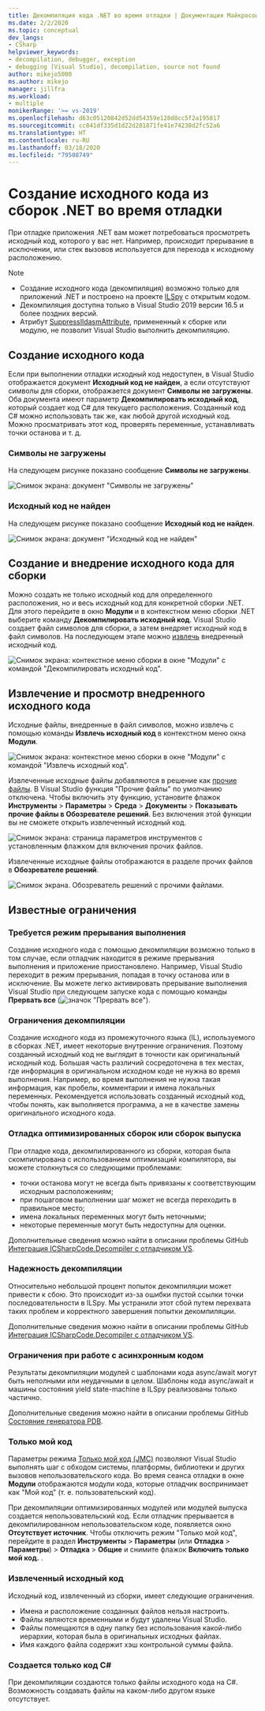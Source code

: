```yaml
---
title: Декомпиляция кода .NET во время отладки | Документация Майкрософт
ms.date: 2/2/2020
ms.topic: conceptual
dev_langs:
- CSharp
helpviewer_keywords:
- decompilation, debugger, exception
- debugging [Visual Studio], decompilation, source not found
author: mikejo5000
ms.author: mikejo
manager: jillfra
ms.workload:
- multiple
monikerRange: '>= vs-2019'
ms.openlocfilehash: d63c05120842d52dd54359e128d0cc5f2a195817
ms.sourcegitcommit: cc841df335d1d22d281871fe41e74238d2fc52a6
ms.translationtype: HT
ms.contentlocale: ru-RU
ms.lasthandoff: 03/18/2020
ms.locfileid: "79508749"
---
```

# <a name="generate-source-code-from-net-assemblies-while-debugging"></a>Создание исходного кода из сборок .NET во время отладки

При отладке приложения .NET вам может потребоваться просмотреть исходный код, которого у вас нет. Например, происходит прерывание в исключении, или стек вызовов используется для перехода к исходному расположению.

> [!NOTE]
> * Создание исходного кода (декомпиляция) возможно только для приложений .NET и построено на проекте [ILSpy](https://github.com/icsharpcode/ILSpy) с открытым кодом.
> * Декомпиляция доступна только в Visual Studio 2019 версии 16.5 и более поздних версий.
> * Атрибут [SuppressIldasmAttribute](https://docs.microsoft.com/dotnet/api/system.runtime.compilerservices.suppressildasmattribute), примененный к сборке или модулю, не позволит Visual Studio выполнить декомпиляцию.

## <a name="generate-source-code"></a>Создание исходного кода

Если при выполнении отладки исходный код недоступен, в Visual Studio отображается документ **Исходный код не найден**, а если отсутствуют символы для сборки, отображается документ **Символы не загружены**. Оба документа имеют параметр **Декомпилировать исходный код**, который создает код C# для текущего расположения. Созданный код C# можно использовать так же, как любой другой исходный код. Можно просматривать этот код, проверять переменные, устанавливать точки останова и т. д.

### <a name="no-symbols-loaded"></a>Символы не загружены

На следующем рисунке показано сообщение **Символы не загружены**.

![Снимок экрана: документ "Символы не загружены"](media/decompilation-no-symbol-found.png)

### <a name="source-not-found"></a>Исходный код не найден

На следующем рисунке показано сообщение **Исходный код не найден**.

![Снимок экрана: документ "Исходный код не найден"](media/decompilation-no-source-found.png)

## <a name="generate-and-embed-sources-for-an-assembly"></a>Создание и внедрение исходного кода для сборки

Можно создать не только исходный код для определенного расположения, но и весь исходный код для конкретной сборки .NET. Для этого перейдите в окно **Модули** и в контекстном меню сборки .NET выберите команду **Декомпилировать исходный код**. Visual Studio создает файл символов для сборки, а затем внедряет исходный код в файл символов. На последующем этапе можно [извлечь](#extract-and-view-the-embedded-source-code) внедренный исходный код.

![Снимок экрана: контекстное меню сборки в окне "Модули" с командой "Декомпилировать исходный код".](media/decompilation-decompile-source-code.png)

## <a name="extract-and-view-the-embedded-source-code"></a>Извлечение и просмотр внедренного исходного кода

Исходные файлы, внедренные в файл символов, можно извлечь с помощью команды **Извлечь исходный код** в контекстном меню окна **Модули**.

![Снимок экрана: контекстное меню сборки в окне "Модули" с командой "Извлечь исходный код".](media/decompilation-extract-source-code.png)

Извлеченные исходные файлы добавляются в решение как [прочие файлы](../ide/reference/miscellaneous-files.md). В Visual Studio функция "Прочие файлы" по умолчанию отключена. Чтобы включить эту функцию, установите флажок **Инструменты** > **Параметры** > **Среда** > **Документы** > **Показывать прочие файлы в Обозревателе решений**. Без включения этой функции вы не сможете открыть извлеченный исходный код.

![Снимок экрана: страница параметров инструментов с установленным флажком для включения прочих файлов.](media/decompilation-tools-options-misc-files.png)

Извлеченные исходные файлы отображаются в разделе прочих файлов в **Обозревателе решений**.

![Снимок экрана. Обозреватель решений с прочими файлами.](media/decompilation-solution-explorer.png)

## <a name="known-limitations"></a>Известные ограничения

### <a name="requires-break-mode"></a>Требуется режим прерывания выполнения

Создание исходного кода с помощью декомпиляции возможно только в том случае, если отладчик находится в режиме прерывания выполнения и приложение приостановлено. Например, Visual Studio переходит в режим прерывания, попадая в точку останова или в исключение. Вы можете легко активировать прерывание выполнения Visual Studio при следующем запуске кода с помощью команды **Прервать все** (![значок "Прервать все"](media/decompilation-break-all.png)).

### <a name="decompilation-limitations"></a>Ограничения декомпиляции

Создание исходного кода из промежуточного языка (IL), используемого в сборках .NET, имеет некоторые внутренние ограничения. Поэтому созданный исходный код не выглядит в точности как оригинальный исходный код. Большая часть различий сосредоточена в тех местах, где информация в оригинальном исходном коде не нужна во время выполнения. Например, во время выполнения не нужна такая информация, как пробелы, комментарии и имена локальных переменных. Рекомендуется использовать созданный исходный код, чтобы понять, как выполняется программа, а не в качестве замены оригинального исходного кода.

### <a name="debug-optimized-or-release-assemblies"></a>Отладка оптимизированных сборок или сборок выпуска

При отладке кода, декомпилированного из сборки, которая была скомпилирована с использованием оптимизаций компилятора, вы можете столкнуться со следующими проблемами:
- точки останова могут не всегда быть привязаны к соответствующим исходным расположениям;
- при пошаговом выполнении шаг может не всегда переходить в правильное место;
- имена локальных переменных могут быть неточными;
- некоторые переменные могут быть недоступны для оценки.

Дополнительные сведения можно найти в описании проблемы GitHub [Интеграция ICSharpCode.Decompiler с отладчиком VS](https://github.com/icsharpcode/ILSpy/issues/1901).

### <a name="decompilation-reliability"></a>Надежность декомпиляции

Относительно небольшой процент попыток декомпиляции может привести к сбою. Это происходит из-за ошибки пустой ссылки точки последовательности в ILSpy.  Мы устранили этот сбой путем перехвата таких проблем и корректного завершения попытки декомпиляции.

Дополнительные сведения можно найти в описании проблемы GitHub [Интеграция ICSharpCode.Decompiler с отладчиком VS](https://github.com/icsharpcode/ILSpy/issues/1901).

### <a name="limitations-with-async-code"></a>Ограничения при работе с асинхронным кодом

Результаты декомпиляции модулей с шаблонами кода async/await могут быть неполными или неудачными в целом. Шаблоны кода async/await и машины состояния yield state-machine в ILSpy реализованы только частично. 

Дополнительные сведения можно найти в описании проблемы GitHub [Состояние генератора PDB](https://github.com/icsharpcode/ILSpy/issues/1422).

### <a name="just-my-code"></a>Только мой код

Параметры режима [Только мой код (JMC)](https://docs.microsoft.com/visualstudio/debugger/just-my-code) позволяют Visual Studio выполнять шаг с обходом системы, платформы, библиотеки и других вызовов непользовательского кода. Во время сеанса отладки в окне **Модули** отображаются модули кода, которые отладчик воспринимает как "Мой код" (т. е. пользовательский код).

При декомпиляции оптимизированных модулей или модулей выпуска создается непользовательский код. Если отладчик прерывается в декомпилированном непользовательском коде, появляется окно **Отсутствует источник**. Чтобы отключить режим "Только мой код", перейдите в раздел **Инструменты** > **Параметры** (или **Отладка** > **Параметры**) > **Отладка** > **Общие** и снимите флажок **Включить только мой код.** .

### <a name="extracted-sources"></a>Извлеченный исходный код

Исходный код, извлеченный из сборки, имеет следующие ограничения.
- Имена и расположение созданных файлов нельзя настроить.
- Файлы являются временными и будут удалены Visual Studio.
- Файлы помещаются в одну папку без использования какой-либо иерархии, которая была в оригинальных исходных файлах.
- Имя каждого файла содержит хэш контрольной суммы файла.

### <a name="generated-code-is-c-only"></a>Создается только код C#
При декомпиляции создаются только файлы исходного кода на C#. Возможность создавать файлы на каком-либо другом языке отсутствует.
